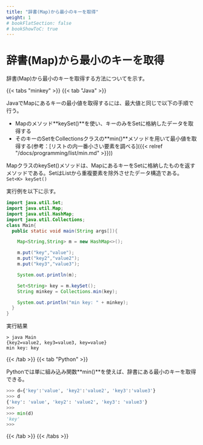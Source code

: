 ```yaml
---
title: "辞書(Map)から最小のキーを取得"
weight: 1
# bookFlatSection: false
# bookShowToC: true
---
```


# 辞書(Map)から最小のキーを取得

辞書(Map)から最小のキーを取得する方法についてを示す。

{{< tabs "minkey" >}}
{{< tab "Java" >}}

JavaでMapにあるキーの最小値を取得するには、最大値と同じで以下の手順で行う。  

- Mapのメソッド**keySet()**を使い、キーのみをSetに格納したデータを取得する
- そのキーのSetをCollectionsクラスの**min()**メソッドを用いて最小値を取得する(参考：[リストの内一番小さい要素を調べる]({{< relref "/docs/programming/list/min.md" >}}))

MapクラスのkeySet()メソッドは、MapにあるキーをSetに格納したものを返すメソッドである。SetはListから重複要素を除外させたデータ構造である。  
`Set<K> keySet()`

実行例を以下に示す。  

```java
import java.util.Set;
import java.util.Map;
import java.util.HashMap;
import java.util.Collections;
class Main{
  public static void main(String args[]){

    Map<String,String> m = new HashMap<>();

    m.put("key","value");
    m.put("key2","value2");
    m.put("key3","value3");

    System.out.println(m);

    Set<String> key = m.keySet();
    String minkey = Collections.min(key);

    System.out.println("min key: " + minkey);
  }
}
```

実行結果
```
> java Main
{key2=value2, key3=value3, key=value}
min key: key
```

{{< /tab >}}
{{< tab "Python" >}}

Pythonでは単に組み込み関数**min()**を使えば、辞書にある最小のキーを取得できる。  

```python
>>> d={'key':'value', 'key2':'value2', 'key3':'value3'}
>>> d
{'key': 'value', 'key2': 'value2', 'key3': 'value3'}
>>> 
>>> min(d)
'key'
>>> 
```

{{< /tab >}}
{{< /tabs >}}



